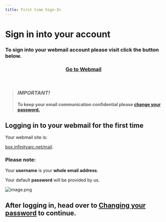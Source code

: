 ```yaml
---
title: First time Sign-In
---
```


# Sign in into your account

### To sign into your webmail account please visit click the button below.

<header class="hero">
<p class="action">
<a type="button" href="https://box.infinityarc.net/mail" target="_blank" class="nav-link action-button">
<!-- <button>Go To Webmail</button> --><h3>Go to Webmail</h3>
</a>
</p>
</header>

> ### *IMPORTANT!* 
> #### To keep your email communication confidential please [change your password.](./changing-your-password)

## Logging in to your webmail for the first time

Your webmail site is:

[box.infinityarc.net/mail](https://box.infinityarc.net/mail).

### Please note:

Your **username** is your **whole email address**.

Your default **password** will be provided by us.

![image.png](/image-3109f6cc-0035-4be4-8b1b-d50ff1747106.png)

After logging in, head over to  [Changing your password](https://dev.azure.com/infinityarc/Library/_wiki/wikis/Support-pages/5/Changing-your-password?anchor=changing-your-password) to continue.
-
